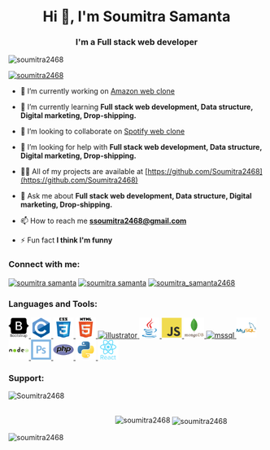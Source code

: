 <h1 align="center">Hi 👋, I'm Soumitra Samanta</h1>
<h3 align="center">I'm a Full stack web developer</h3>

<p align="left"> <img src="https://komarev.com/ghpvc/?username=soumitra2468&label=Profile%20views&color=0e75b6&style=flat" alt="soumitra2468" /> </p>

<p align="left"> <a href="https://github.com/ryo-ma/github-profile-trophy"><img src="https://github-profile-trophy.vercel.app/?username=soumitra2468" alt="soumitra2468" /></a> </p>

- 🔭 I’m currently working on [Amazon web clone](https://soumitra2468.github.io/amazon-web-page-clone/)

- 🌱 I’m currently learning **Full stack web development, Data structure, Digital marketing, Drop-shipping.**

- 👯 I’m looking to collaborate on [Spotify web clone](https://soumitra2468.github.io/Spotify-web-page-clone/)

- 🤝 I’m looking for help with **Full stack web development, Data structure, Digital marketing, Drop-shipping.**

- 👨‍💻 All of my projects are available at [https://github.com/Soumitra2468](https://github.com/Soumitra2468)

- 💬 Ask me about **Full stack web development, Data structure, Digital marketing, Drop-shipping.**

- 📫 How to reach me **ssoumitra2468@gmail.com**

- ⚡ Fun fact **I think I'm funny**

<h3 align="left">Connect with me:</h3>
<p align="left">
<a href="https://www.linkedin.com/in/soumitra-samanta-07a437254" target="blank"><img align="center" src="https://raw.githubusercontent.com/rahuldkjain/github-profile-readme-generator/master/src/images/icons/Social/linked-in-alt.svg" alt="soumitra samanta" height="30" width="40" /></a>
<a href="https://fb.com/soumitra samanta" target="blank"><img align="center" src="https://raw.githubusercontent.com/rahuldkjain/github-profile-readme-generator/master/src/images/icons/Social/facebook.svg" alt="soumitra samanta" height="30" width="40" /></a>
<a href="https://instagram.com/soumitra_samanta2468" target="blank"><img align="center" src="https://raw.githubusercontent.com/rahuldkjain/github-profile-readme-generator/master/src/images/icons/Social/instagram.svg" alt="soumitra_samanta2468" height="30" width="40" /></a>
</p>

<h3 align="left">Languages and Tools:</h3>
<p align="left"> <a href="https://getbootstrap.com" target="_blank" rel="noreferrer"> <img src="https://raw.githubusercontent.com/devicons/devicon/master/icons/bootstrap/bootstrap-plain-wordmark.svg" alt="bootstrap" width="40" height="40"/> </a> <a href="https://www.cprogramming.com/" target="_blank" rel="noreferrer"> <img src="https://raw.githubusercontent.com/devicons/devicon/master/icons/c/c-original.svg" alt="c" width="40" height="40"/> </a> <a href="https://www.w3schools.com/css/" target="_blank" rel="noreferrer"> <img src="https://raw.githubusercontent.com/devicons/devicon/master/icons/css3/css3-original-wordmark.svg" alt="css3" width="40" height="40"/> </a> <a href="https://www.w3.org/html/" target="_blank" rel="noreferrer"> <img src="https://raw.githubusercontent.com/devicons/devicon/master/icons/html5/html5-original-wordmark.svg" alt="html5" width="40" height="40"/> </a> <a href="https://www.adobe.com/in/products/illustrator.html" target="_blank" rel="noreferrer"> <img src="https://www.vectorlogo.zone/logos/adobe_illustrator/adobe_illustrator-icon.svg" alt="illustrator" width="40" height="40"/> </a> <a href="https://www.java.com" target="_blank" rel="noreferrer"> <img src="https://raw.githubusercontent.com/devicons/devicon/master/icons/java/java-original.svg" alt="java" width="40" height="40"/> </a> <a href="https://developer.mozilla.org/en-US/docs/Web/JavaScript" target="_blank" rel="noreferrer"> <img src="https://raw.githubusercontent.com/devicons/devicon/master/icons/javascript/javascript-original.svg" alt="javascript" width="40" height="40"/> </a> <a href="https://www.mongodb.com/" target="_blank" rel="noreferrer"> <img src="https://raw.githubusercontent.com/devicons/devicon/master/icons/mongodb/mongodb-original-wordmark.svg" alt="mongodb" width="40" height="40"/> </a> <a href="https://www.microsoft.com/en-us/sql-server" target="_blank" rel="noreferrer"> <img src="https://www.svgrepo.com/show/303229/microsoft-sql-server-logo.svg" alt="mssql" width="40" height="40"/> </a> <a href="https://www.mysql.com/" target="_blank" rel="noreferrer"> <img src="https://raw.githubusercontent.com/devicons/devicon/master/icons/mysql/mysql-original-wordmark.svg" alt="mysql" width="40" height="40"/> </a> <a href="https://nodejs.org" target="_blank" rel="noreferrer"> <img src="https://raw.githubusercontent.com/devicons/devicon/master/icons/nodejs/nodejs-original-wordmark.svg" alt="nodejs" width="40" height="40"/> </a> <a href="https://www.photoshop.com/en" target="_blank" rel="noreferrer"> <img src="https://raw.githubusercontent.com/devicons/devicon/master/icons/photoshop/photoshop-line.svg" alt="photoshop" width="40" height="40"/> </a> <a href="https://www.php.net" target="_blank" rel="noreferrer"> <img src="https://raw.githubusercontent.com/devicons/devicon/master/icons/php/php-original.svg" alt="php" width="40" height="40"/> </a> <a href="https://www.python.org" target="_blank" rel="noreferrer"> <img src="https://raw.githubusercontent.com/devicons/devicon/master/icons/python/python-original.svg" alt="python" width="40" height="40"/> </a> <a href="https://reactjs.org/" target="_blank" rel="noreferrer"> <img src="https://raw.githubusercontent.com/devicons/devicon/master/icons/react/react-original-wordmark.svg" alt="react" width="40" height="40"/> </a> </p>

<h3 align="left">Support:</h3>
<p><a href="https://www.buymeacoffee.com/Soumitra2468"> <img align="left" src="https://cdn.buymeacoffee.com/buttons/v2/default-yellow.png" height="50" width="210" alt="Soumitra2468" /></a></p><br><br>

<p><img align="left" src="https://github-readme-stats.vercel.app/api/top-langs?username=soumitra2468&show_icons=true&locale=en&layout=compact" alt="soumitra2468" /></p>

<p>&nbsp;<img align="center" src="https://github-readme-stats.vercel.app/api?username=soumitra2468&show_icons=true&locale=en" alt="soumitra2468" /></p>

<p><img align="center" src="https://github-readme-streak-stats.herokuapp.com/?user=soumitra2468&" alt="soumitra2468" /></p>
